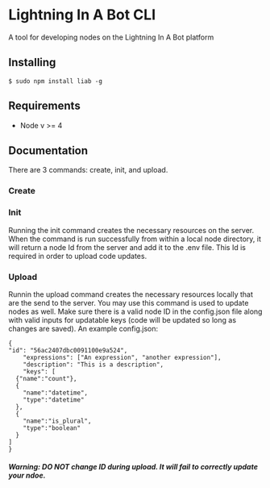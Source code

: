 # Lightning In A Bot CLI
A tool for developing nodes on the Lightning In A Bot platform

## Installing
```
$ sudo npm install liab -g
```
## Requirements
- Node v >= 4

## Documentation

There are 3 commands: create, init, and upload.

### Create

### Init

Running the init command creates the necessary resources on the server. When the command is run successfully from within a local node directory, it will return a node Id from the server and add it to the .env file. This Id is required in order to upload code updates.

### Upload

Runnin the upload command creates the necessary resources locally that are the send to the server. You may use this command is used to update nodes as well. Make sure there is a valid node ID in the config.json file along with valid inputs for updatable keys (code will be updated so long as changes are saved). An example config.json:

	{
  	"id": "56ac2407dbc0091100e9a524",
 		"expressions": ["An expression", "another expression"],
 		"description": "This is a description",
 		"keys": [
      {"name":"count"},
      {
        "name":"datetime",
        "type":"datetime"
      },
      {
        "name":"is_plural",
        "type":"boolean"
      }
    ]
	}

##### Warning: DO NOT change ID during upload. It will fail to correctly update your ndoe.


